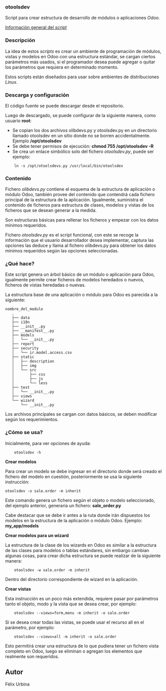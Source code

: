 ### otoolsdev

Script para crear estructura de desarrollo de módulos o aplicaciones _Odoo_.

<a href="https://wiki.nuxpy.com/index.php/Odoo_utils">Información general del <i>script</i></a>

### Descripción

La idea de estos _scripts_ es crear un ambiente de programación de módulos, vistas y modelos en Odoo con una estructura estándar, se cargan ciertos parámetros más usados, si el programador desea puede agregar o quitar los parámetros que requiera en determinado momento.

Estos scripts están diseñados para usar sobre ambientes de distribuciones _Linux_.

### Descarga y configuración

El código fuente se puede descargar desde el repositorio.

Luego de descargado, se puede configurar de la siguiente manera, como usuario **root**:

* Se copian los dos archivos olibdevs.py y otoolsdev.py en un directorio llamado otoolsdev en un sitio donde no se borren accidentalmente. Ejemplo **/opt/otoolsdev**
* Se debe tener permisos de ejecución: **chmod 755 /opt/otoolsdev -R**
* Se crea un enlace simbólico solo del fichero _otoolsdev.py_, puede ser ejemplo:
```
    ln -s /opt/otoolsdevs.py /usr/local/bin/otoolsdev
```

### Contenido

Fichero _olibdevs.py_ contiene el esquema de la estructura de aplicación o módulo Odoo, también provee del contenido que contendrá cada fichero principal de la estructura de la aplicación. Igualmente, suministra el contenido de ficheros para estructura de clases, modelos y vistas de los ficheros que se desean generar a la medida.

Son estructuras básicas para rellenar los ficheros y empezar con los datos mínimos requeridos.

Fichero _otoolsdev.py_ es el script funcional, con este se recoge la información que el usuario desarrollador desea implementar, captura las opciones las deduce y llama al fichero olibdevs.py para obtener los datos mínimos requeridos según las opciones seleccionadas.

### ¿Qué hace?

Este script genera un árbol básico de un módulo o aplicación para Odoo, igualmente permite crear ficheros de modelos heredados o nuevos, ficheros de vistas heredadas o nuevas.

La estructura base de una aplicación o módulo para Odoo es parecida a la siguiente:

    nombre_del_modulo
       .
       ├── data
       ├── i18n
       ├── __init__.py
       ├── __manifest__.py
       ├── models
       │   └── __init__.py
       ├── report
       ├── security
       │   └── ir.model.access.csv
       ├── static
       │   ├── description
       │   ├── img
       │   └── src
       │       ├── css
       │       ├── js
       │       └── less
       ├── test
       │   └── __init__.py
       ├── views
       └── wizard
           └── __init__.py

Los archivos principales se cargan con datos básicos, se deben modificar según los requerimientos.

### ¿Cómo se usa?

Inicialmente, para ver opciones de ayuda:
```
    otoolsdev -h
```
**Crear modelos**

Para crear un modelo se debe ingresar en el directorio donde será creado el fichero del modelo en cuestión, posteriormente se usa la siguiente instrucción: 

    otoolsdev -o sale.order -m inherit

Este comando genera un fichero según el objeto o modelo seleccionado, del ejemplo anterior, generaría un fichero: **sale_order.py**

Cabe destacar que se debe ir antes a la ruta donde irán dispuestos los modelos en la estructura de la aplicación o módulo Odoo. Ejemplo: **my_app/models**

**Crear modelos para un wizard**

La estructura de la clase de los wizards en Odoo es similar a la estructura de las clases para modelos o tablas estándares, sin embargo cambian algunas cosas, para crear dicha estructura se puede realizar de la siguiente manera:
```
    otoolsdev -w sale.order -m inherit
```
Dentro del directorio correspondiente de wizard en la aplicación.

**Crear vistas**

Esta instrucción es un poco más extendida, requiere pasar por parámetros tanto el objeto, modo y la vista que se desea crear, por ejemplo:
```
    otoolsdev --views=form,menu -m inherit -o sale.order
```
Si se desea crear todas las vistas, se puede usar el recurso all en el parámetro, por ejemplo:
```
    otoolsdev --views=all -m inherit -o sale.order
```
Esto permitirá crear una estructura de lo que pudiera tener un fichero vista completo en Odoo, luego se eliminan o agregan los elementos que realmente son requeridos. 

Autor
-----
Félix Urbina
